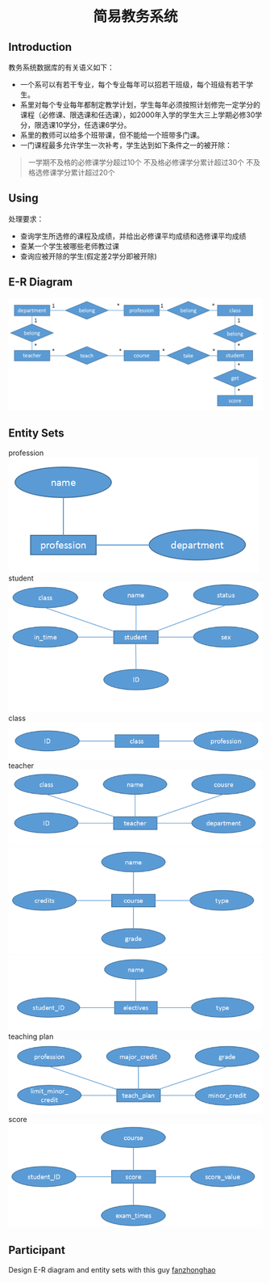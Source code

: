 # <p align="center">简易教务系统</p>

## Introduction
教务系统数据库的有关语义如下：
- 一个系可以有若干专业，每个专业每年可以招若干班级，每个班级有若干学生。
- 系里对每个专业每年都制定教学计划，学生每年必须按照计划修完一定学分的课程（必修课、限选课和任选课），如2000年入学的学生大三上学期必修30学分，限选课10学分，任选课6学分。
- 系里的教师可以给多个班带课，但不能给一个班带多门课。
- 一门课程最多允许学生一次补考，学生达到如下条件之一的被开除：
> 一学期不及格的必修课学分超过10个
> 不及格必修课学分累计超过30个
> 不及格选修课学分累计超过20个

## Using
处理要求：
- 查询学生所选修的课程及成绩，并给出必修课平均成绩和选修课平均成绩
- 查某一个学生被哪些老师教过课
- 查询应被开除的学生(假定差2学分即被开除)

## E-R Diagram
![E-R diagram](https://github.com/fenlan/Mycode/blob/master/edu_management_system/images/E-R.png)

## Entity Sets
profession
![profession](https://github.com/fenlan/Mycode/blob/master/edu_management_system/images/profession.png)
student
![student](https://github.com/fenlan/Mycode/blob/master/edu_management_system/images/student.png)
class
![class](https://github.com/fenlan/Mycode/blob/master/edu_management_system/images/class.png)
teacher
![teacher](https://github.com/fenlan/Mycode/blob/master/edu_management_system/images/teacher.png)
![course](https://github.com/fenlan/Mycode/blob/master/edu_management_system/images/course.png)
![electives](https://github.com/fenlan/Mycode/blob/master/edu_management_system/images/electives.png)
teaching plan
![teaching plan](https://github.com/fenlan/Mycode/blob/master/edu_management_system/images/teaching_plan.png)
score
![score](https://github.com/fenlan/Mycode/blob/master/edu_management_system/images/score.png)

## Participant
Design E-R diagram and entity sets with this guy [fanzhonghao](https://github.com/fanzhonghao)